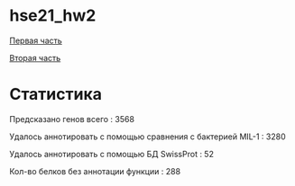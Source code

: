 # hse21_hw2

[Первая часть](https://colab.research.google.com/drive/1RfK1lAh89qPw5nIqpnnsFRcnXVpj4AZI?usp=sharing)

[Вторая часть](https://colab.research.google.com/drive/13xB0ClI-Adn-D9fN8z9k2gTaiZ_qgQgO?usp=sharing)

# Статистика 
Предсказано генов всего : 3568

Удалось аннотировать с помощью сравнения с бактерией MIL-1 : 3280

Удалось аннотировать с помощью БД SwissProt : 52

Кол-во белков без аннотации функции : 288
